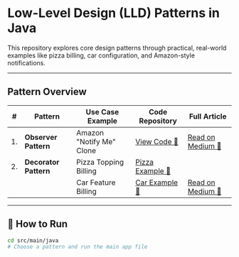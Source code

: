 # Low-Level Design (LLD) Patterns in Java

This repository explores core design patterns through practical, real-world examples like pizza billing, car configuration, and Amazon-style notifications.

---

## Pattern Overview

| #  | Pattern            | Use Case Example                   | Code Repository                                                                                     | Full Article                                                                                                                       |
|----|--------------------|------------------------------------|------------------------------------------------------------------------------------------------------|-------------------------------------------------------------------------------------------------------------------------------------|
| 1. | **Observer Pattern** | Amazon "Notify Me" Clone           | [View Code 🔗](https://github.com/Nivedithabp/lld-design-patterns/tree/main/src/main/java/design/pattern/observer) | [Read on Medium 📖](https://medium.com/@bpniveditha/how-amazons-notify-me-perfectly-illustrates-the-observer-pattern-fac4663a86d4) |
| 2. | **Decorator Pattern** | Pizza Topping Billing             | [Pizza Example 🔗](https://github.com/Nivedithabp/lld-design-patterns/tree/main/src/main/java/design/pattern/decorder/pizzatoppings) |    |
|    |                    | Car Feature Billing                | [Car Example 🔗](https://github.com/Nivedithabp/lld-design-patterns/tree/main/src/main/java/design/pattern/decorder/carfeatures) | [Read on Medium 📖](https://medium.com/@bpniveditha/real-world-analogy-car-feature-builder-using-decorator-pattern-b806530530f7)   |

---

## 🚀 How to Run

```bash
cd src/main/java
# Choose a pattern and run the main app file

